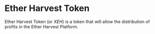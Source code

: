 # Ether Harvest Token

Ether Harvest Token (or _XEH_) is a token that will allow the distribution of
profits in the Ether Harvest Platform.
